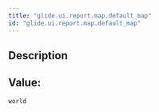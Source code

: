 ```yaml
---
title: "glide.ui.report.map.default_map"
id: "glide.ui.report.map.default_map"
---
```

## Description



## Value: 
```
world
```